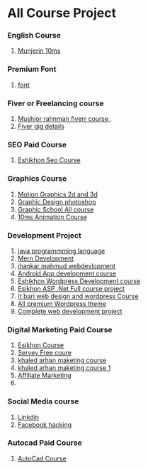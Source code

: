 # All Course Project 

### English Course 
1. [Munjerin 10ms ](https://drive.google.com/drive/folders/1JtAcWeRMkejdTcOucJtbkImX8EUyiCxN?fbclid=IwAR3DgOTxXPw29iYSsaneFfgBFzfhEBTijqvfLQ_3FE6oOMqt0Eblk6cPSFw)

###  Premium Font 
1. [font](https://mega.nz/file/ZeByhYZC#t12531KXrtYmn7QLd-mEmL32OvQt_yVjl-yW9MwTDVk)

### Fiver or Freelancing course 

1. [Mushior rahnman fiverr course ](https://drive.google.com/drive/folders/1TlRsZt2MfqizA0j_-sBbnFXv8Wr20afW?fbclid=IwAR3EMizvo0fQSjd9nPBrpfrDk9PF40FBmrion_fllQ3-eEJlBKSZesCuV).
2. [Fiver gig details ](https://drive.google.com/drive/folders/1ijGVe8d_eQflcP4AX5nwWGaGoMtjMIY7?fbclid=IwAR2HLFyikdPm_Y8vHGKBl9wnzRVIw8iAvUI9mqIvgC-VYJygO_v8DTUh0FI)

### SEO Paid Course 
1. [Eshikhon Seo Course](https://drive.google.com/drive/folders/1PShLOqlnW0Hw6guiU8c9XXMbbdFh0Sn1?fbclid=IwAR2_C3QyLd6HjXloe1Qdu_OkwhDtMx7x7Ds4c70yx9I6scNnfOYY8t5eGyQ)



### Graphics Course 

1. [Motion Graphics 2d and 3d ](https://drive.google.com/drive/folders/1k4eZ7DRgjZ3Kyv0FUcF_CMsI6WI2YNvQ?usp=sharing&fbclid=IwAR12aUORwxNbYQb_EqBk1DB8jXXW-aWeLAF581ejj4J6XkLC1xvWWHih_04)
2. [Graphic Design photoshop ](https://drive.google.com/drive/folders/1vCqu3ze8LR41NM6WC4FwSK-Jhz-eUlXG?usp=sharing&fbclid=IwAR3qHcDD8obgG3AqwnJFPN8SLqCeMl8ldI5c31gp65bXtrie7-D-Tz1Qm4c)
3. [Graphic School  All course ](https://drive.google.com/drive/folders/1KR0F7txvWG60Mipc5pV2C6x26cGPnad0?fbclid=IwAR09oPhxh1tQegqyL2bkipaeLf-tXmf8Kuu-fQvmodMOeKm9AOa-uYIIhVo)
4. [10ms Animation Course ](https://drive.google.com/file/d/1tYClFoHCNAJxUAmm5J8iRcSrw3skGyX8/view?usp=drivesdk&fbclid=IwAR21taQTglw-1JcSQe2nI3J70IzChdy-4MaCE1YxZmbfU5s2IdB-YEhfAKs)


### Development Project 
1. [java programmming language ](https://drive.google.com/drive/folders/1qjXapUlzq0YbnchVVxbEgLZYsbU0GjOZ?fbclid=IwAR0z6-6D1jccdu53FurQSm_maLZo_mQAastNc4V839wLTXr8bsuWdoQcO9I)
2. [Mern Development](https://mega.nz/file/Yw5SBJgD#AGwJLwXCsjKw2w3RqjtZ5d4_uMUByMm8VR8MKvcA_Kg)
4. [jhankar mahmud webdevlopment ](https://mega.nz/folder/33hDDIKT?fbclid=IwAR2HLFyikdPm_Y8vHGKBl9wnzRVIw8iAvUI9mqIvgC-VYJygO_v8DTUh0FI#IYBwZr8uKXV1nGq88l-bag)
5. [Android App development course ](https://drive.google.com/drive/folders/1b9kQx-1vfTTAVuxOKMnoI7MQpJI54amQ?fbclid=IwAR2_C3QyLd6HjXloe1Qdu_OkwhDtMx7x7Ds4c70yx9I6scNnfOYY8t5eGyQ)
6. [Eshikhon Wordpress Development course](https://drive.google.com/drive/folders/1---lzPMgcjUm-LCisvMjSdWQ4UfDkTZ4?fbclid=IwAR16JJbPLagu2hctH8A_iZQhyiCRQZU__a3Oiugvi88_Sed0ODBaNmcosjw)
7. [Esikhon ASP .Net Full course project](https://drive.google.com/drive/folders/1q1m9ETN2zag0DjUCu8X2AYlHCqBuuFBf?fbclid=IwAR1e6A1n8qQPyeySW01Z01_gnqoqsoqHXX4C62G6HXLTJnxyy12A1gU3RE0)
8. [It bari web design and wordpress Course ](https://l.facebook.com/l.php?u=https%3A%2F%2Fdrive.google.com%2Fdrive%2Ffolders%2F1BzCF4ysAQk2SsitNrdKWVDyZMXC9PXog%3Ffbclid%3DIwAR3_U5xOLFeEJVjjf8MX9oFBHyFJsOMbEraXwEb7e5HNO-SmiPYS7DUaEkA&h=AT2Aw63nMXxR_ZUpWX4shlK1kEQ-fxCw_nCZJse87JZ7Es8Sio93Jw53czjfkZwu1JkLAzQhh_os24XDYr5krPN5q-wyWKLfJZjt-UFx1_OenvX8a4TwnHIU2dBjmHdSoJEF&__tn__=-UK-R&c%5B0%5D=AT1CAaBk7_gJWva05tx3Trnxb4gb760Lq73KxEjRnfswtoSv5aQQOpK7ys0EDBDsJ0b0pBzxmfNZtoI5h6yG0-T_XRfTLdjeBt1D8rh_7bBWfFPGpug_srWiIFWP8jfZxsEkiNqEcBP1YwPQRk-Cu9DsUnWi1w62VUGfCyxJ3HRWUPNaCBm9eYrvl7nPbVwUAyA4AZOKpmuGnFUs6Dnby6g)
9. [All premium Wordpress theme](https://mega.nz/folder/7XAFzI6D#JIqE5EwowV2pv4wvi5AfBg)
10. [Complete web development project ](https://mega.nz/folder/PXxHwSgZ#XhADn0Wbj1A-fMhhsQeseg/folder/eXwnCALT)


### Digital Marketing Paid Course 
1. [Esikhon Course ](https://l.facebook.com/l.php?u=https%3A%2F%2Fdrive.google.com%2Fdrive%2Ffolders%2F13wJSQ2GC-MZwcAmNYhCRFSrOsPRdsZnu%3Ffbclid%3DIwAR1q-Jo2t4eMAafSIXhbbBF1drSfRYSOl_RB9o3OQZw3X80ERhiOrWCtJ4Q&h=AT0b6pBaAsvXz83-Q8sy5wusAgG-QiyBWV1_KDrdd2SkPmvisTmBrauofjnME_zAar68IqmlasaNVn5hIjJSGAdL_XLI2MW1ikUz0WullCqE7cR_zxNjOPfnly6Q98y-pO3-&__tn__=-UK-R&c%5B0%5D=AT0A05j51wujBphwAI_2EVIRYx0-xwiOWU-CrknbK8Ebc7MqvEY5kSGNN6Avn4Ug6OXidrKSMU55QwH8HPnUp-L3jBDc5eCN4LQkla-p89BkUFXbps7w_gS8fIq2PDWjSkCAz86cfd0WOpsQWHF-5rhv3A)
2. [Servey Free coure ](https://drive.google.com/drive/mobile/folders/1tSPDtSmpQJmQLN91LLu9wZjeDyNqBWRc?fbclid=IwAR0o_6GUBgCCH08W8yzFDCBy1TkZ29WB5ioRALh5YRTBEP9xpxT_kCFDmko)
3. [khaled arhan maketing course ](https://drive.google.com/drive/u/0/folders/1IyBsbsxjlgW4xmQjsSQf5UsD9SQDFdqB?fbclid=IwAR0zntMT3SBA8u5FLjlu7KYsS_V87ENJnJwzjwt-SLtFgy9cqR_eqs9VBG0)
4. [khaled arhan maketing course 1 ](https://drive.google.com/drive/u/0/folders/1d_DpRvX_C79hZEkD_NdxjKNZEHAADOkJ?fbclid=IwAR3ioaEuerKVBli-45xVjt-Nev-yZxQ88kiU-E4ld6HGATl4Nf_6ZrRXP_Y)
5. [Affiliate Marketing ](https://l.facebook.com/l.php?u=https%3A%2F%2Fdrive.google.com%2Fdrive%2Ffolders%2F1rgrSJhAFm3X_kli1wGm4b7V20slfKo4C%3Fusp%3Dsharing%26fbclid%3DIwAR0htB7byXjP3psGTesG_LLNB5GlyTTIC2OjeP8NsHOcsFDFTd-xVu0f5sc&h=AT1_UtwDPswUd72bA_0OC2IUVUOA6TUvaJ--XCF7l0wFEDrVBQJGMUm3fqyTsoAeIc4H6-SBL8NorLfegEgwvz-dGMdCjpb9OJeTU01seslU4aYUlP0OSvp_8jzWhYkp5zDb&__tn__=-UK-R&c%5B0%5D=AT1CAaBk7_gJWva05tx3Trnxb4gb760Lq73KxEjRnfswtoSv5aQQOpK7ys0EDBDsJ0b0pBzxmfNZtoI5h6yG0-T_XRfTLdjeBt1D8rh_7bBWfFPGpug_srWiIFWP8jfZxsEkiNqEcBP1YwPQRk-Cu9DsUnWi1w62VUGfCyxJ3HRWUPNaCBm9eYrvl7nPbVwUAyA4AZOKpmuGnFUs6Dnby6g)
6. 
 
 
 
 
 ### Social Media course 
 
 1. [Linkdin](https://mega.nz/folder/33hDDIKT?fbclid=IwAR2HLFyikdPm_Y8vHGKBl9wnzRVIw8iAvUI9mqIvgC-VYJygO_v8DTUh0FI#IYBwZr8uKXV1nGq88l-bag)
 2. [Facebook hacking ](https://drive.google.com/drive/folders/1NHtQ-qwOCbQdTWVK0Q02RDFlHsiwElQs?fbclid=IwAR3ZylIT-BiME1sJwDSAqL7a0hqwZwaCgz6ujVoz5_Xrz2-nimcFUOmy0VY) 


### Autocad Paid Course 
1. [AutoCad Course ](https://l.facebook.com/l.php?u=https%3A%2F%2Fdrive.google.com%2Fdrive%2Ffolders%2F1rgrSJhAFm3X_kli1wGm4b7V20slfKo4C%3Fusp%3Dsharing%26fbclid%3DIwAR0htB7byXjP3psGTesG_LLNB5GlyTTIC2OjeP8NsHOcsFDFTd-xVu0f5sc&h=AT1_UtwDPswUd72bA_0OC2IUVUOA6TUvaJ--XCF7l0wFEDrVBQJGMUm3fqyTsoAeIc4H6-SBL8NorLfegEgwvz-dGMdCjpb9OJeTU01seslU4aYUlP0OSvp_8jzWhYkp5zDb&__tn__=-UK-R&c%5B0%5D=AT1CAaBk7_gJWva05tx3Trnxb4gb760Lq73KxEjRnfswtoSv5aQQOpK7ys0EDBDsJ0b0pBzxmfNZtoI5h6yG0-T_XRfTLdjeBt1D8rh_7bBWfFPGpug_srWiIFWP8jfZxsEkiNqEcBP1YwPQRk-Cu9DsUnWi1w62VUGfCyxJ3HRWUPNaCBm9eYrvl7nPbVwUAyA4AZOKpmuGnFUs6Dnby6g)





























